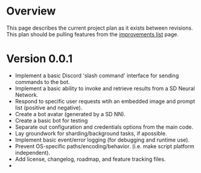 # Overview
This page describes the current project plan as it exists between revisions.
This plan should be pulling features from the [improvements list](IMPROVEMENTS_LIST.md) page.


# Version 0.0.1
- Implement a basic Discord 'slash command' interface for sending commands to the bot.
- Implement a basic ability to invoke and retrieve results from a SD Neural Network.
- Respond to specific user requests wtih an embedded image and prompt list (positive and negative).
- Create a bot avatar (generated by a SD NN).
- Create a basic bot for testing
- Separate out configuration and credentials options from the main code.
- Lay groundwork for sharding/background tasks, if apossible.
- Implement basic event/error logging (for debugging and runtime use).
- Prevent OS-specific paths/encoding/behavior. (i.e. make script platform independent).
- Add license, changelog, roadmap, and feature tracking files.
- 